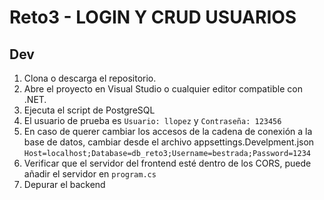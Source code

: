 # Reto3 - LOGIN Y CRUD USUARIOS

## Dev
1. Clona o descarga el repositorio.
2. Abre el proyecto en Visual Studio o cualquier editor compatible con .NET.
3. Ejecuta el script de PostgreSQL
4. El usuario de prueba es `Usuario: llopez` y `Contraseña: 123456`
5. En caso de querer cambiar los accesos de la cadena de conexión a la base de datos, cambiar desde el archivo appsettings.Develpment.json
    `Host=localhost;Database=db_reto3;Username=bestrada;Password=1234`
6. Verificar que el servidor del frontend esté dentro de los CORS, puede añadir el servidor en `program.cs`
7. Depurar el backend